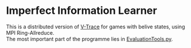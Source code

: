 # Imperfect Information Learner

This is a distributed version of [V-Trace](https://arxiv.org/abs/1802.01561) for games with belive states, using MPI Ring-Allreduce. <br/>
The most important part of the programme lies in [EvaluationTools.py](./EvaluationTool.py).

